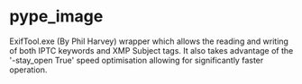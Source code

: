 # pype_image
ExifTool.exe (By Phil Harvey) wrapper which allows the reading and writing of both IPTC keywords and XMP 
Subject tags. It also takes advantage of the '-stay_open True' speed optimisation allowing for 
significantly faster operation.  
